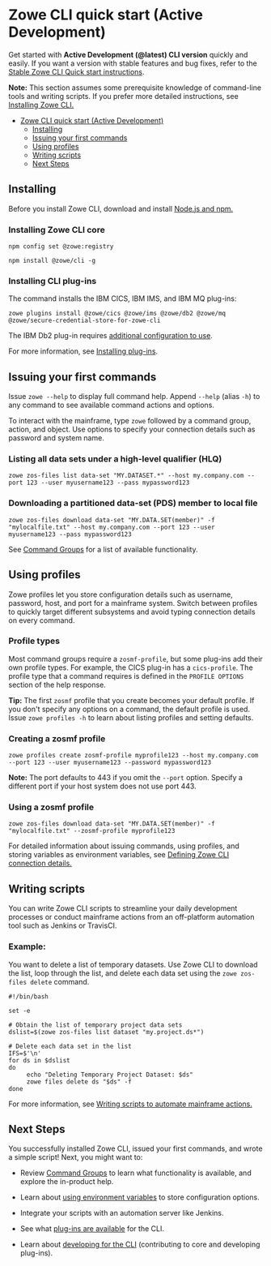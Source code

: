 # Zowe CLI quick start (Active Development)

Get started with **Active Development (@latest) CLI version** quickly and easily. If you want a version with stable features and bug fixes, refer to the [Stable Zowe CLI Quick start instructions](https://docs.zowe.org/stable/getting-started/cli-getting-started.html).

<!--TODO add to master
Get started with the **Stable (@lts-incremental) CLI version** quickly and easily. If you want a version with the latest features as they are developed, refer to the [Active Development Zowe CLI quick start instructions]().
-->

**Note:** This section assumes some prerequisite knowledge of command-line tools and writing scripts. If you prefer more detailed instructions, see [Installing Zowe CLI.](../user-guide/cli-installcli.md)

- [Zowe CLI quick start (Active Development)](#zowe-cli-quick-start-active-development)
  - [Installing](#installing)
  - [Issuing your first commands](#issuing-your-first-commands)
  - [Using profiles](#using-profiles)
  - [Writing scripts](#writing-scripts)
  - [Next Steps](#next-steps)

## Installing

Before you install Zowe CLI, download and install [Node.js and npm.](https://nodejs.org/en/download/)

### Installing Zowe CLI core

```
npm config set @zowe:registry
```

```
npm install @zowe/cli -g
```

### Installing CLI plug-ins

The command installs the IBM CICS, IBM IMS, and IBM MQ plug-ins:

```
zowe plugins install @zowe/cics @zowe/ims @zowe/db2 @zowe/mq @zowe/secure-credential-store-for-zowe-cli
```

The IBM Db2 plug-in requires [additional configuration to use](../user-guide/cli-db2plugin.md#installing).

For more information, see [Installing plug-ins](../user-guide/cli-installplugins.md).

## Issuing your first commands

Issue `zowe --help` to display full command help. Append `--help` (alias `-h`) to any command to see available command actions and options.

To interact with the mainframe, type `zowe` followed by a command group, action, and object. Use options to specify your connection details such as password and system name.

### Listing all data sets under a high-level qualifier (HLQ)

```
zowe zos-files list data-set "MY.DATASET.*" --host my.company.com --port 123 --user myusername123 --pass mypassword123
```

### Downloading a partitioned data-set (PDS) member to local file

```
zowe zos-files download data-set "MY.DATA.SET(member)" -f "mylocalfile.txt" --host my.company.com --port 123 --user myusername123 --pass mypassword123
```

See [Command Groups](../user-guide/cli-usingcli.md#zowe-cli-command-groups) for a list of available functionality.

## Using profiles

Zowe profiles let you store configuration details such as username, password, host, and port for a mainframe system. Switch between profiles to quickly target different subsystems and avoid typing connection details on every command.

### Profile types

Most command groups require a `zosmf-profile`, but some plug-ins add their own profile types. For example, the CICS plug-in has a `cics-profile`. The profile type that a command requires is defined in the `PROFILE OPTIONS` section of the help response.

**Tip:** The first `zosmf` profile that you create becomes your default profile. If you don't specify any options on a command, the default profile is used. Issue `zowe profiles -h` to learn about listing profiles and setting defaults.

### Creating a zosmf profile

```
zowe profiles create zosmf-profile myprofile123 --host my.company.com --port 123 --user myusername123 --password mypassword123
```

**Note:** The port defaults to 443 if you omit the `--port` option. Specify a different port if your host system does not use port 443.

### Using a zosmf profile

```
zowe zos-files download data-set "MY.DATA.SET(member)" -f "mylocalfile.txt" --zosmf-profile myprofile123
```

For detailed information about issuing commands, using profiles, and storing variables as environment variables, see [Defining Zowe CLI connection details.](../user-guide/cli-configuringcli.md#defining-zowe-cli-connection-details)

## Writing scripts

You can write Zowe CLI scripts to streamline your daily development processes or conduct mainframe actions from an off-platform automation tool such as Jenkins or TravisCI.

### Example:

You want to delete a list of temporary datasets. Use Zowe CLI to download the list, loop through the list, and delete each data set using the `zowe zos-files delete` command.

```
#!/bin/bash

set -e

# Obtain the list of temporary project data sets
dslist=$(zowe zos-files list dataset "my.project.ds*")

# Delete each data set in the list
IFS=$'\n'
for ds in $dslist
do
     echo "Deleting Temporary Project Dataset: $ds"
     zowe files delete ds "$ds" -f
done
```

For more information, see [Writing scripts to automate mainframe actions.](../user-guide/cli-usingcli.md#writing-scripts-to-automate-mainframe-actions)

## Next Steps

You successfully installed Zowe CLI, issued your first commands, and wrote a simple script! Next, you might want to:

- Review [Command Groups](../user-guide/cli-usingcli.md#zowe-cli-command-groups) to learn what functionality is available, and explore the in-product help.

- Learn about [using environment variables](../user-guide/cli-configuringcli.md#defining-environment-variables) to store configuration options.

- Integrate your scripts with an automation server like Jenkins.

- See what [plug-ins are available](../user-guide/cli-extending.md) for the CLI.

- Learn about [developing for the CLI](../extend/extend-cli/cli-developing-a-plugin.md) (contributing to core and developing plug-ins).
